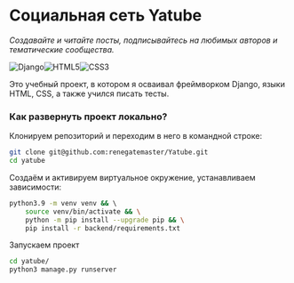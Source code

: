 # Социальная сеть Yatube
_Создавайте и читайте посты, подписывайтесь на любимых авторов и тематические сообщества._

![Django](https://img.shields.io/badge/django-%23092E20.svg?style=for-the-badge&logo=django&logoColor=white)![HTML5](https://img.shields.io/badge/html5-%23E34F26.svg?style=for-the-badge&logo=html5&logoColor=white)![CSS3](https://img.shields.io/badge/css3-%231572B6.svg?style=for-the-badge&logo=css3&logoColor=white)

Это учебный проект, в котором я осваивал фреймворком Django, языки HTML, CSS, а также учился писать тесты.

### Как развернуть проект локально?

Клонируем репозиторий и переходим в него в командной строке:

```bash
git clone git@github.com:renegatemaster/Yatube.git
cd yatube
```

Cоздаём и активируем виртуальное окружение, устанавливаем зависимости:

```bash
python3.9 -m venv venv && \ 
    source venv/bin/activate && \
    python -m pip install --upgrade pip && \
    pip install -r backend/requirements.txt
```

Запускаем проект 

```bash
cd yatube/
python3 manage.py runserver
```


